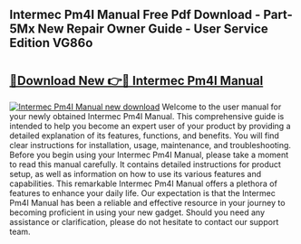 ## Intermec Pm4I Manual Free Pdf Download - Part-5Mx New Repair Owner Guide - User Service Edition VG86o

# <h2><a href="http://bc29871.oget.top/?id=Intermec+Pm4I+Manual">🔗Download New 👉🔴 Intermec Pm4I Manual</a></h2>

[![Intermec Pm4I Manual new download](https://i.imgur.com/5g1atiW.png)](http://bc29871.oget.top/?id=Intermec+Pm4I+Manual)
Welcome to the user manual for your newly obtained Intermec Pm4I Manual. This comprehensive guide is intended to help you become an expert user of your product by providing a detailed explanation of its features, functions, and benefits. You will find clear instructions for installation, usage, maintenance, and troubleshooting. Before you begin using your Intermec Pm4I Manual, please take a moment to read this manual carefully. It contains detailed instructions for product setup, as well as information on how to use its various features and capabilities. This remarkable Intermec Pm4I Manual offers a plethora of features to enhance your daily life. Our expectation is that the Intermec Pm4I Manual has been a reliable and effective resource in your journey to becoming proficient in using your new gadget. Should you need any assistance or clarification, please do not hesitate to contact our support team.
